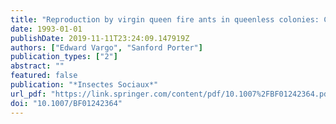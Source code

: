 ```yaml
---
title: "Reproduction by virgin queen fire ants in queenless colonies: Comparative study of three taxa (Solenopsis richteri, hybrid S. invicta/richteri, S. geminata) (Hymenoptera: Formicidae)"
date: 1993-01-01
publishDate: 2019-11-11T23:24:09.147919Z
authors: ["Edward Vargo", "Sanford Porter"]
publication_types: ["2"]
abstract: ""
featured: false
publication: "*Insectes Sociaux*"
url_pdf: "https://link.springer.com/content/pdf/10.1007%2FBF01242364.pdf"
doi: "10.1007/BF01242364"
---
```


